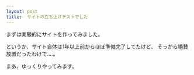 ```yaml
---
layout: post
title:  サイトの立ち上げテストでした
---
```

まずは実験的にサイトを作ってみました。

というか、サイト自体は1年以上前からほぼ準備完了してたけど、
そっから絶賛放置だったわけで‥‥。

まあ、ゆっくりやってみます。